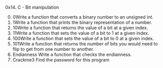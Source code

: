 0x14. C - Bit manipulation

0. 0Write a function that converts a binary number to an unsigned int.
1. 1Write a function that prints the binary representation of a number.
2. 10Write a function that returns the value of a bit at a given index.
3. 11Write a function that sets the value of a bit to 1 at a given index.
4. 100Write a function that sets the value of a bit to 0 at a given index.
5. 101Write a function that returns the number of bits you would need to flip to get from one number to another.
6. Endianness
Write a function that checks the endianness.
7. Crackme3
Find the password for this program

